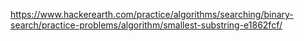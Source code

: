 https://www.hackerearth.com/practice/algorithms/searching/binary-search/practice-problems/algorithm/smallest-substring-e1862fcf/
